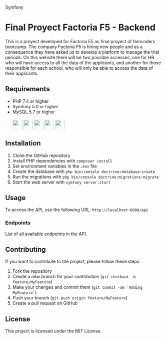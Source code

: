 

Symfony

<h1>Final Proyect Factoria F5 - Backend</h1>
<p>This is a proyect developed for Factoria F5 as final proyect of femcoders bootcamp.
The company Factoría F5 is hiring new people and as a consequence they have asked us to develop a platform to manage the trial periods.
On this website there will be two possible accesses, one for HR who will have access to all the data of the applicants, and another for those responsible for each school, who will only be able to access the data of their applicants.</p>
<h2>Requirements</h2>
<ul>
  <li>PHP 7.4 or higher</li>
  <li>Symfony 5.0 or higher</li>
  <li>MySQL 5.7 or higher</li>
  </br>
  <span><img height="30" src="https://img.shields.io/badge/-HTML5-orange?style=flat-square"></span>
  <span><img height="30" src="https://img.shields.io/badge/-PHP%207.4-blueviolet?style=flat-square"></span>
  <span><img height="30" src="https://img.shields.io/badge/-JavaScript-yellow?style=flat-square"></span>
<span><img height="30" src="https://img.shields.io/badge/-Symfony-black?style=flat-square&logo=symfony"></span>
<span><img height="30" src="https://img.shields.io/badge/-MySQL-blue?style=flat-square&logo=mysql"></span>



  

</ul>
<h2>Installation</h2>
<ol>
  <li>Clone the GitHub repository</li>
  <li>Install PHP dependencies with <code>composer install</code></li>
  <li>Set environment variables in the <code>.env</code> file</li>
  <li>Create the database with <code>php bin/console doctrine:database:create</code></li>
  <li>Run the migrations with <code>php bin/console doctrine:migrations:migrate</code></li>
  <li>Start the web server with <code>symfony server:start</code></li>
</ol>
<h2>Usage</h2>
<p>To access the API, use the following URL: <code>http://localhost:8000/api</code></p>
<h3>Endpoints</h3>
<p>List of all available endpoints in the API.</p>
<h2>Contributing</h2>
<p>If you want to contribute to the project, please follow these steps:</p>
<ol>
  <li>Fork the repository</li>
  <li>Create a new branch for your contribution (<code>git checkout -b feature/MyFeature</code>)</li>
  <li>Make your changes and commit them (<code>git commit -am 'Adding MyFeature'</code>)</li>
  <li>Push your branch (<code>git push origin feature/MyFeature</code>)</li>
  <li>Create a pull request on GitHub</li>
</ol>
<h2>License</h2>
<p>This project is licensed under the MIT License.</p>

